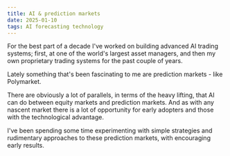 ```yaml
---
title: AI & prediction markets
date: 2025-01-10
tags: AI forecasting technology
---
```


For the best part of a decade I've worked on building advanced AI trading systems; first, at one of the world's largest asset managers, and then my own proprietary trading systems for the past couple of years.

Lately something that's been fascinating to me are prediction markets - like Polymarket.

There are obviously a lot of parallels, in terms of the heavy lifting, that AI can do between equity markets and prediction markets. And as with any nascent market there is a lot of opportunity for early adopters and those with the technological advantage.

I've been spending some time experimenting with simple strategies and rudimentary approaches to these prediction markets, with encouraging early results.